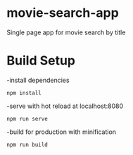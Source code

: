 # movie-search-app
Single page app for movie search by title

# Build Setup
-install dependencies

    npm install

-serve with hot reload at localhost:8080

    npm run serve

-build for production with minification

    npm run build
